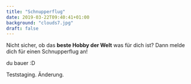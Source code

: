 ```yaml
---
title: "Schnupperflug"
date: 2019-03-22T09:40:41+01:00
background: "clouds7.jpg"
draft: false
---
```

Nicht sicher, ob das **beste Hobby der Welt** was für dich ist?
Dann melde dich für einen Schnupperflug an!


du bauer :D

Teststaging.
Änderung.
